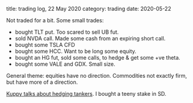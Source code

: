 title: trading log, 22 May 2020
category: trading
date: 2020-05-22

Not traded for a bit. Some small trades:

* bought TLT put. Too scared to sell UB fut.
* sold NVDA call. Made some cash from an expiring short call.
* bought some TSLA CFD
* bought some HCC. Want to be long some equity.
* bought an HG fut, sold some calls, to hedge & get some +ve theta.
* bought some VALE and GDX. Small size.

General theme: equities have no direction. 
Commodities not exactly firm, but have more of a direction.

[Kuppy talks about hedging tankers](https://adventuresincapitalism.com/2020/05/07/takin-my-foot-off-the-gas/). I bought a teeny stake in SD.
